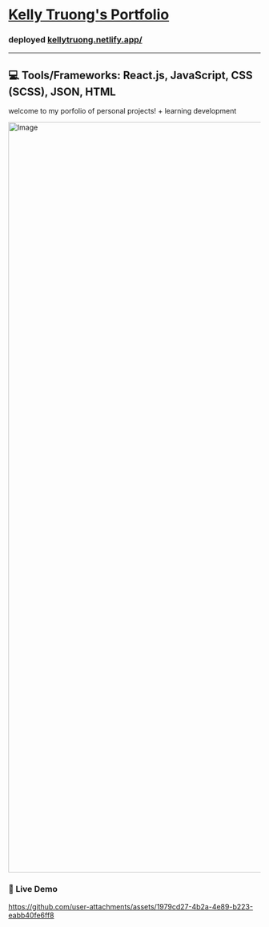 <h1>
  <a href="https://kellytruong.netlify.app/" target="_blank">Kelly Truong's Portfolio</a>
</h1>

### deployed <a href="https://kellytruong.netlify.app/" target="_blank">kellytruong.netlify.app/</a>
---

💻 Tools/Frameworks: React.js, JavaScript, CSS (SCSS), JSON, HTML
---

welcome to my porfolio of personal projects! + learning development

<img width="1501" alt="Image" src="https://github.com/user-attachments/assets/ddf20633-0efc-444c-b104-b953989f12dd" />

### 📸 Live Demo
https://github.com/user-attachments/assets/1979cd27-4b2a-4e89-b223-eabb40fe6ff8

